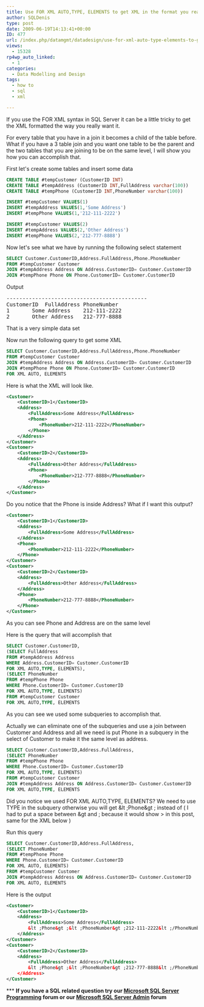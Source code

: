 ```yaml
---
title: Use FOR XML AUTO,TYPE, ELEMENTS to get XML in the format you really want with SQL Server FOR XML Syntax
author: SQLDenis
type: post
date: 2009-06-19T14:13:41+00:00
ID: 477
url: /index.php/datamgmt/datadesign/use-for-xml-auto-type-elements-to-get-xm/
views:
  - 15328
rp4wp_auto_linked:
  - 1
categories:
  - Data Modelling and Design
tags:
  - how to
  - sql
  - xml

---
```

If you use the FOR XML syntax in SQL Server it can be a little tricky to get the XML formatted the way you really want it.
  
For every table that you have in a join it becomes a child of the table before. What if you have a 3 table join and you want one table to be the parent and the two tables that you are joining to be on the same level, I will show you how you can accomplish that.
  
First let's create some tables and insert some data

```sql
CREATE TABLE #tempCustomer (CustomerID INT)
CREATE TABLE #tempAddress (CustomerID INT,FullAddress varchar(100))
CREATE TABLE #tempPhone (CustomerID INT,PhoneNumber varchar(100))

INSERT #tempCustomer VALUES(1)
INSERT #tempAddress VALUES(1,'Some Address')
INSERT #tempPhone VALUES(1,'212-111-2222')

INSERT #tempCustomer VALUES(2)
INSERT #tempAddress VALUES(2,'Other Address')
INSERT #tempPhone VALUES(2,'212-777-8888')
```

Now let's see what we have by running the following select statement

```sql
SELECT Customer.CustomerID,Address.FullAddress,Phone.PhoneNumber
FROM #tempCustomer Customer
JOIN #tempAddress Address ON Address.CustomerID= Customer.CustomerID
JOIN #tempPhone Phone ON Phone.CustomerID= Customer.CustomerID
```

Output

<pre>--------------------------------------------
CustomerID	FullAddress	PhoneNumber
1		Some Address	212-111-2222
2		Other Address	212-777-8888</pre>

That is a very simple data set

Now run the following query to get some XML

```sql
SELECT Customer.CustomerID,Address.FullAddress,Phone.PhoneNumber
FROM #tempCustomer Customer
JOIN #tempAddress Address ON Address.CustomerID= Customer.CustomerID
JOIN #tempPhone Phone ON Phone.CustomerID= Customer.CustomerID
FOR XML AUTO, ELEMENTS
```

Here is what the XML will look like.

```xml
<Customer>
	<CustomerID>1</CustomerID>
	<Address>
		<FullAddress>Some Address</FullAddress>
		<Phone>
			<PhoneNumber>212-111-2222</PhoneNumber>
		</Phone>
	</Address>
</Customer>
<Customer>
	<CustomerID>2</CustomerID>
	<Address>
		<FullAddress>Other Address</FullAddress>
		<Phone>
			<PhoneNumber>212-777-8888</PhoneNumber>
		</Phone>
	</Address>
</Customer>
```

Do you notice that the Phone is inside Address? What if I want this output?

```xml
<Customer>
	<CustomerID>1</CustomerID>
	<Address>
		<FullAddress>Some Address</FullAddress>
	</Address>
	<Phone>
		<PhoneNumber>212-111-2222</PhoneNumber>
	</Phone>
</Customer>
<Customer>
	<CustomerID>2</CustomerID>
	<Address>
		<FullAddress>Other Address</FullAddress>
	</Address>
	<Phone>
		<PhoneNumber>212-777-8888</PhoneNumber>
	</Phone>
</Customer>
```

As you can see Phone and Address are on the same level

Here is the query that will accomplish that

```sql
SELECT Customer.CustomerID,
(SELECT FullAddress
FROM #tempAddress Address
WHERE Address.CustomerID= Customer.CustomerID
FOR XML AUTO,TYPE, ELEMENTS),
(SELECT PhoneNumber
FROM #tempPhone Phone
WHERE Phone.CustomerID= Customer.CustomerID
FOR XML AUTO,TYPE, ELEMENTS)
FROM #tempCustomer Customer
FOR XML AUTO,TYPE, ELEMENTS
```

As you can see we used some subqueries to accomplish that.
  
Actually we can eliminate one of the subqueries and use a join between Customer and Address and all we need is put Phone in a subquery in the select of Customer to make it the same level as address.

```sql
SELECT Customer.CustomerID,Address.FullAddress,
(SELECT PhoneNumber
FROM #tempPhone Phone
WHERE Phone.CustomerID= Customer.CustomerID
FOR XML AUTO,TYPE, ELEMENTS)
FROM #tempCustomer Customer
JOIN #tempAddress Address ON Address.CustomerID= Customer.CustomerID
FOR XML AUTO,TYPE, ELEMENTS
```

Did you notice we used FOR XML AUTO,TYPE, ELEMENTS? We need to use TYPE in the subquery otherwise you will get &lt ;Phone&gt ; instead of <Phone> ( I had to put a space between &gt and ; because it would show > in this post, same for the XML below )

Run this query

```sql
SELECT Customer.CustomerID,Address.FullAddress,
(SELECT PhoneNumber
FROM #tempPhone Phone
WHERE Phone.CustomerID= Customer.CustomerID
FOR XML AUTO, ELEMENTS)
FROM #tempCustomer Customer
JOIN #tempAddress Address ON Address.CustomerID= Customer.CustomerID
FOR XML AUTO, ELEMENTS
```

Here is the output

```xml
<Customer>
	<CustomerID>1</CustomerID>
	<Address>
		<FullAddress>Some Address</FullAddress>
		&lt ;Phone&gt ;&lt ;PhoneNumber&gt ;212-111-2222&lt ;/PhoneNumber&gt ;&lt ;/Phone&gt ;
	</Address>
</Customer>
<Customer>
	<CustomerID>2</CustomerID>
	<Address>
		<FullAddress>Other Address</FullAddress>
		&lt ;Phone&gt ;&lt ;PhoneNumber&gt ;212-777-8888&lt ;/PhoneNumber&gt ;</Phone&gt ;
	</Address>
</Customer>
```



\*** **If you have a SQL related question try our [Microsoft SQL Server Programming][1] forum or our [Microsoft SQL Server Admin][2] forum**<ins></ins>

 [1]: http://forum.lessthandot.com/viewforum.php?f=17
 [2]: http://forum.lessthandot.com/viewforum.php?f=22